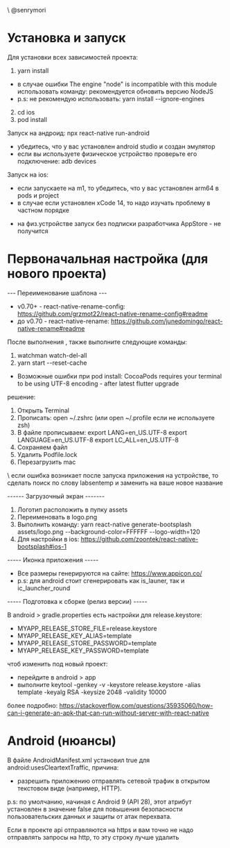 \\ @senrymori

# Установка и запуск

Для установки всех зависимостей проекта:

1. yarn install

- в случае ошибки The engine "node" is incompatible with this module использовать команду: рекомендуется обновить версию
  NodeJS
- p.s: не рекомендую использовать: yarn install --ignore-engines

2. cd ios
3. pod install

Запуск на андроид: npx react-native run-android

- убедитесь, что у вас установлен android studio и создан эмулятор
- если вы используете физическое устройство проверьте его подключение: adb devices

Запуск на ios:

- если запускаете на m1, то убедитесь, что у вас установлен arm64 в pods и project
- в случае если установлен xCode 14, то надо изучать проблему в частном порядке

* на физ.устройстве запуск без подписки разработчика AppStore - не получится

# Первоначальная настройка (для нового проекта)

--- Переименование шаблона ---

- v0.70+ - react-native-rename-config: https://github.com/grzmot22/react-native-rename-config#readme
- до v0.70 - react-native-rename: https://github.com/junedomingo/react-native-rename#readme

После выполнения , также выполните следующие команды:

1. watchman watch-del-all
2. yarn start --reset-cache

- Возможные ошибки при pod install: CocoaPods requires your terminal to be using UTF-8 encoding - after latest flutter
  upgrade

решение:

1. Открыть Terminal
2. Прописать: open ~/.zshrc (или open ~/.profile если не используете zsh)
3. В файле прописываем: export LANG=en_US.UTF-8 export LANGUAGE=en_US.UTF-8 export LC_ALL=en_US.UTF-8
4. Сохраняем файл
5. Удалить Podfile.lock
6. Перезагрузить mac

\\ если ошибка возникает после запуска приложения на устройстве, то сделать поиск по слову labsentemp и заменить на ваше
новое название

------ Загрузочный экран -------

1. Логотип расположить в пупку assets
2. Переименовать в logo.png
3. Выполнить команду: yarn react-native generate-bootsplash assets/logo.png --background-color=FFFFFF --logo-width=120
4. Для настройки в ios: https://github.com/zoontek/react-native-bootsplash#ios-1

----- Иконка приложения -----

- Все размеры генерируются на сайте: https://www.appicon.co/
- p.s: для android стоит сгенерировать как is_launer, так и ic_launcher_round

----- Подготовка к сборке (релиз версии) -----

В android > gradle.properties есть настройки для release.keystore:

- MYAPP_RELEASE_STORE_FILE=release.keystore
- MYAPP_RELEASE_KEY_ALIAS=template
- MYAPP_RELEASE_STORE_PASSWORD=template
- MYAPP_RELEASE_KEY_PASSWORD=template

чтоб изменить под новый проект:

- перейдите в android > app
- выполните keytool -genkey -v -keystore release.keystore -alias template -keyalg RSA -keysize 2048 -validity 10000

более подробно:
https://stackoverflow.com/questions/35935060/how-can-i-generate-an-apk-that-can-run-without-server-with-react-native

# Android (нюансы)

В файле AndroidManifest.xml установил true для android:usesCleartextTraffic, причина:

- разрешить приложению отправлять сетевой трафик в открытом текстовом виде (например, HTTP).

p.s: по умолчанию, начиная с Android 9 (API 28), этот атрибут установлен в значение false для повышения безопасности
пользовательских данных и защиты от атак перехвата.

Если в проекте api отправляются на https и вам точно не надо отправлять запросы на http, то эту строку лучше удалить
